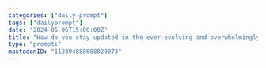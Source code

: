 ```yaml
---
categories: ["daily-prompt"]
tags: ["dailyprompt"]
date: "2024-05-06T15:00:00Z"
title: "How do you stay updated in the ever-evolving and overwhelmingly large tech world?"
type: "prompts"
mastodonID: "112394888608020073"
---
```

